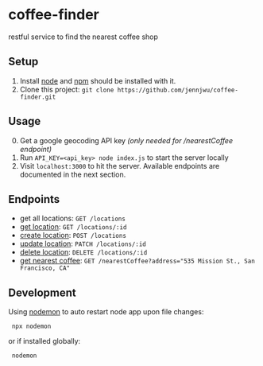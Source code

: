 # coffee-finder
restful service to find the nearest coffee shop

## Setup
1. Install [node](https://nodejs.org/en/download/) and [npm](https://www.npmjs.com/get-npm) should be installed with it.
1. Clone this project: `git clone https://github.com/jennjwu/coffee-finder.git`

## Usage
0. Get a google geocoding API key _(only needed for /nearestCoffee endpoint)_
1. Run `API_KEY=<api_key> node index.js` to start the server locally
1. Visit `localhost:3000` to hit the server. Available endpoints are documented in the next section.

## Endpoints
- get all locations: `GET /locations`
- [get location](docs/get.md): `GET /locations/:id`
- [create location](docs/create.md): `POST /locations`
- [update location](docs/update.md): `PATCH /locations/:id`
- [delete location](docs/delete.md): `DELETE /locations/:id`
- [get nearest coffee](docs/nearest.md): `GET /nearestCoffee?address="535 Mission St., San Francisco, CA"`

## Development
Using [nodemon](https://www.npmjs.com/package/nodemon) to auto restart node app upon file changes:
 
 ``` npx nodemon```
 
 or if installed globally:
 
 ``` nodemon```
 
